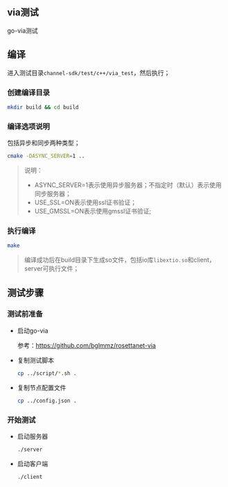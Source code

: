 ## via测试

go-via测试

## 编译

进入测试目录`channel-sdk/test/c++/via_test`，然后执行；

### 创建编译目录

```bash
mkdir build && cd build
```

### 编译选项说明

包括异步和同步两种类型；

```bash
cmake -DASYNC_SERVER=1 .. 
```

> 说明：
>
> - ASYNC_SERVER=1表示使用异步服务器；不指定时（默认）表示使用同步服务器；
> - USE_SSL=ON表示使用ssl证书验证；
> - USE_GMSSL=ON表示使用gmssl证书验证;


### 执行编译

```bash
make
```

> 编译成功后在build目录下生成so文件，包括io库`libextio.so`和client，server可执行文件；



## 测试步骤

### 测试前准备

- 启动go-via

  参考：https://github.com/bglmmz/rosettanet-via

- 复制测试脚本

  ```bash
  cp ../script/*.sh .
  ```

- 复制节点配置文件

  ```bash
  cp ../config.json .
  ```

  


### 开始测试

- 启动服务器

  ```bash
  ./server
  ```

- 启动客户端

  ```bash
  ./client
  ```


